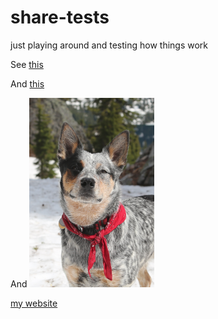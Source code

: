 # share-tests
just playing around and testing how things work

See [this](./foo.md)

And <a href="./foo.md">this</a>

And <a href="./Screenshot 2019-06-20 at 11.57.19 AM.png"><img src="./Screenshot 2019-06-20 at 11.57.19 AM.png" width=200/></a>

[my website](https://wstein.org)
